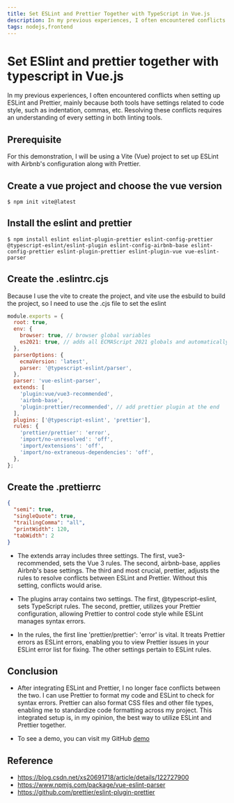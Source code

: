 ```yaml
---
title: Set ESLint and Prettier Together with TypeScript in Vue.js
description: In my previous experiences, I often encountered conflicts when setting up ESLint and Prettier, mainly because both tools have settings related to code style, such as indentation, commas, etc. Resolving these conflicts requires an understanding of every setting in both linting tools.
tags: nodejs,frontend
---
```


# Set ESlint and prettier together with typescript in Vue.js
In my previous experiences, I often encountered conflicts when setting up ESLint and Prettier, mainly because both tools have settings related to code style, such as indentation, commas, etc. Resolving these conflicts requires an understanding of every setting in both linting tools.

## Prerequisite
For this demonstration, I will be using a Vite (Vue) project to set up ESLint with Airbnb's configuration along with Prettier.


## Create a vue project and choose the vue version
```
$ npm init vite@latest
```

## Install the eslint and prettier
```
$ npm install eslint eslint-plugin-prettier eslint-config-prettier @typescript-eslint/eslint-plugin eslint-config-airbnb-base eslint-config-prettier eslint-plugin-prettier eslint-plugin-vue vue-eslint-parser
```

## Create the .eslintrc.cjs
Because I use the vite to create the project, and vite use the esbuild to build the project, so I need to use the .cjs file to set the eslint

```js
module.exports = {
  root: true,
  env: {
    browser: true, // browser global variables
    es2021: true, // adds all ECMAScript 2021 globals and automatically sets the ecmaVersion parser option to 12.
  },
  parserOptions: {
    ecmaVersion: 'latest',
    parser: '@typescript-eslint/parser',
  },
  parser: 'vue-eslint-parser',
  extends: [
    'plugin:vue/vue3-recommended',
    'airbnb-base',
    'plugin:prettier/recommended', // add prettier plugin at the end
  ],
  plugins: ['@typescript-eslint', 'prettier'],
  rules: {
    'prettier/prettier': 'error',
    'import/no-unresolved': 'off',
    'import/extensions': 'off',
    'import/no-extraneous-dependencies': 'off',
  },
};
```

## Create the .prettierrc
```json
{
  "semi": true,
  "singleQuote": true,
  "trailingComma": "all",
  "printWidth": 120,
  "tabWidth": 2
}
```

* The extends array includes three settings. The first, vue3-recommended, sets the Vue 3 rules. The second, airbnb-base, applies Airbnb's base settings. The third and most crucial, prettier, adjusts the rules to resolve conflicts between ESLint and Prettier. Without this setting, conflicts would arise.

* The plugins array contains two settings. The first, @typescript-eslint, sets TypeScript rules. The second, prettier, utilizes your Prettier configuration, allowing Prettier to control code style while ESLint manages syntax errors.

* In the rules, the first line 'prettier/prettier': 'error' is vital. It treats Prettier errors as ESLint errors, enabling you to view Prettier issues in your ESLint error list for fixing. The other settings pertain to ESLint rules.

## Conclusion
* After integrating ESLint and Prettier, I no longer face conflicts between the two. I can use Prettier to format my code and ESLint to check for syntax errors. Prettier can also format CSS files and other file types, enabling me to standardize code formatting across my project. This integrated setup is, in my opinion, the best way to utilize ESLint and Prettier together.

* To see a demo, you can visit my GitHub [demo](https://github.com/blackstuend?tab=repositories)


## Reference
* https://blog.csdn.net/xs20691718/article/details/122727900
* https://www.npmjs.com/package/vue-eslint-parser
* https://github.com/prettier/eslint-plugin-prettier